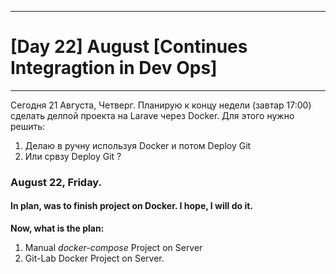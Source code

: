 -----------------------------------------
# [Day 22] August [Continues Integragtion in Dev Ops]
-----------------------------------------
Сегодня 21 Августа, Четверг. 
Планирую к концу недели (завтар 17:00) сделать делпой проекта на Larave через Docker. 
Для этого нужно решить:
1. Делаю в ручну используя Docker и потом Deploy Git 
2. Или срвзу Deploy Git ?


### August 22, Friday.
#### In plan, was to finish project on Docker. I hope, I will do it.
**Now, what is the plan:**
1. Manual *docker-compose* Project on Server
2. Git-Lab Docker Project on Server.